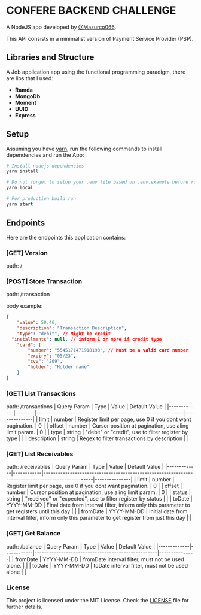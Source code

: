 # CONFERE BACKEND CHALLENGE

A NodeJS app developed by [@Mazurco066](https://github.com/Mazurco066).

This API consists in a minimalist version of Payment Service Provider (PSP).

## Libraries and Structure

A Job application app using the functional programming paradigm, there are libs that I used:

* **Ramda**
* **MongoDb**
* **Moment**
* **UUID**
* **Express**

## Setup

Assuming you have [yarn](https://yarnpkg.com/), run the following commands to install dependencies and run the App:

```sh
# Install nodejs dependencies
yarn install

# Do not forget to setup your .env file based on .env.example before running the command below
yarn local

# For production build run
yarn start
```

## Endpoints

Here are the endpoints this application contains:

### [GET] Version
path: /

### [POST] Store Transaction
path: /transaction

body example:

```json
{
	"value": 50.46,
	"description": "Transaction Description",
	"type": "debit", // Might be credit
  "installments": null, // inform 1 or more if credit type
	"card": {
		"number": "5545171471918193", // Must be a valid card number
		"expiry": "05/23",
		"cvv": "209",
		"holder": "Holder name"
	}
}
```

### [GET] List Transactions
path: /transactions
| Query Param | Type   | Value                                                       | Default Value |
|-------------|--------|-------------------------------------------------------------|---------------|
| limit       | number | Register limit per page, use 0 if you dont want pagination. | 0             |
| offset      | number | Cursor position at pagination, use aling limit param.       | 0             |
| type        | string | "debit" or "credit", use to filter register by type         |               |
| description | string | Regex to filter transactions by description                 |               |

### [GET] List Receivables
path: /receivables
| Query Param | Type       | Value                                                                                            | Default Value |
|-------------|------------|--------------------------------------------------------------------------------------------------|---------------|
| limit       | number     | Register limit per page, use 0 if you dont want pagination.                                      | 0             |
| offset      | number     | Cursor position at pagination, use aling limit param.                                            | 0             |
| status      | string     | "received" or "expected", use to filter register by status                                       |               |
| toDate      | YYYY-MM-DD | Final date from interval filter, inform only this parameter to get registers until this day      |               |
| fromDate    | YYYY-MM-DD | Initial date from interval filter, inform only this parameter to get register from just this day |               |

### [GET] Get Balance
path: /balance
| Query Param | Type       | Value                                             | Default Value |
|-------------|------------|---------------------------------------------------|---------------|
| fromDate    | YYYY-MM-DD | fromDate interval filter, must not be used alone. |               |
| toDate      | YYYY-MM-DD | toDate interval filter, must not be used alone    |               |

### License

This project is licensed under the MIT License. Check the [LICENSE](LICENSE) file for further details.